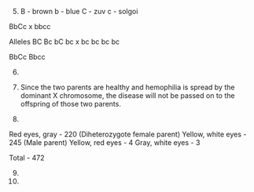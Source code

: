 5. B - brown b - blue
   C - zuv   c - solgoi

BbCc x bbcc

Alleles
BC Bc bC bc   x  bc bc bc bc

BbCc Bbcc

6. 

7. Since the two parents are healthy and hemophilia is spread by the dominant X chromosome, the disease will not be passed on to the offspring of those two parents.

8.

Red eyes, gray - 220 (Diheterozygote female parent)
Yellow, white eyes - 245 (Male parent)
Yellow, red eyes - 4
Gray, white eyes - 3

Total - 472

9. 

10. 

